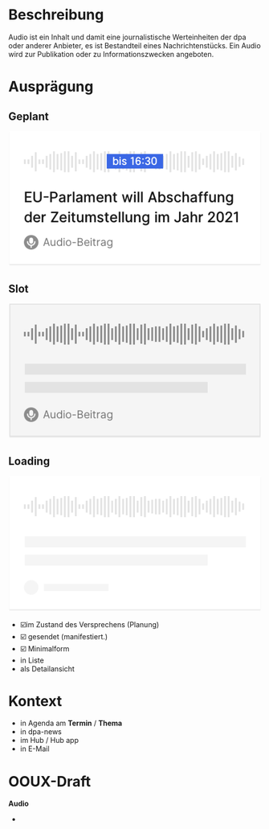 # Beschreibung
Audio  ist ein Inhalt und damit eine journalistische Werteinheiten der dpa oder anderer Anbieter, es ist Bestandteil eines Nachrichtenstücks. Ein Audio wird zur Publikation oder zu Informationszwecken angeboten. 

# Ausprägung

## Geplant
<Playground><img src="Audio-geplant@2x.png"></Playground>

## Slot
<Playground><img src="Audio-slot@2x.png"></Playground>

## Loading
<Playground><img src="Audio-loading@2x.png"></Playground>

* ☑️im Zustand des Versprechens (Planung)
* ☑️ gesendet (manifestiert.)
* ☑️ Minimalform
* in Liste 
* als Detailansicht


# Kontext
* in Agenda am **Termin** / **Thema**
* in dpa-news
* im Hub / Hub app
* in E-Mail


# OOUX-Draft

**Audio**

- 


